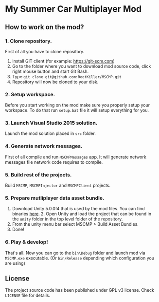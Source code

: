 # My Summer Car Multiplayer Mod

## How to work on the mod?

### 1. Clone repository.

First of all you have to clone repository.

1. Install GIT client (for example: https://git-scm.com)
2. Go to the folder where you want to download mod source code, click right mouse button and start Git Bash.
2. Type `git clone git@github.com:RootKiller/MSCMP.git`
3. Repository will now be cloned to your disk.

### 2. Setup workspace.

Before you start working on the mod make sure you properly setup your workspace. To do that run `setup.bat` file it will setup everything for you.

### 3. Launch Visual Studio 2015 solution.

Launch the mod solution placed in `src` folder.

### 4. Generate network messages.

First of all compile and run `MSCMPMessages` app. It will generate network messages file network code requires to compile.

### 5. Build rest of the projects.

Build `MSCMP`, `MSCMPInjector` and `MSCMPClient` projects.

### 5. Prepare mutliplayer data asset bundle.

1. Download Unity 5.0.0f4 that is used by the mod files. You can find binaries [here](https://unity3d.com/get-unity/download/archive). 2. Open Unity and load the project that can be found in the `unity` folder in the top level folder of the repository.
3. From the unity menu bar select MSCMP > Build Asset Bundles.
4. Done!

### 6. Play & develop!

That's all. Now you can go to the `bin\Debug` folder and launch mod via `MSCMP.exe` executable. (Or `bin/Release` depending which configuration you are using)

## License

The project source code has been published under GPL v3 license. Check `LICENSE` file for details.
